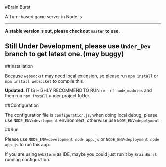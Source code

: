 #Brain Burst

A Turn-based game server in Node.js

---

**A stable version is out, please check out `master` to use.**

Still Under Development, please use `Under_Dev` branch to get latest one. (may buggy)
---

##Installation

Because `websocket` may need local extension, so please run `npm install` or `npm install websocket` to compile this.

**Updated:** IT IS HIGHLY RECOMMEND TO RUN `rm -rf node_modules` and then run `npm install` under project folder.

##Configuration

The configuration file is `configuration.js`, when doing local debug, please use `NODE_ENV=development` environment, otherwise use `NODE_ENV=depolyment`

##Run

Please use `NODE_ENV=development node app.js` or `NODE_ENV=deployment node app.js` to run this app.

If you are using `WebStorm` as IDE, maybe you could just run it by `BrainBurst` running configuration.